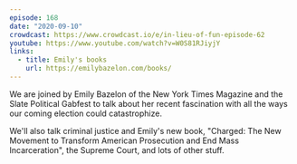 ```yaml
---
episode: 168
date: "2020-09-10"
crowdcast: https://www.crowdcast.io/e/in-lieu-of-fun-episode-62
youtube: https://www.youtube.com/watch?v=W0S81RJiyjY
links:
  - title: Emily's books
    url: https://emilybazelon.com/books/
---
```


We are joined by Emily Bazelon of the New York Times Magazine and the Slate
Political Gabfest to talk about her recent fascination with all the ways our
coming election could catastrophize.

We'll also talk criminal justice and Emily's new book, "Charged: The New
Movement to Transform American Prosecution and End Mass Incarceration", the
Supreme Court, and lots of other stuff.
